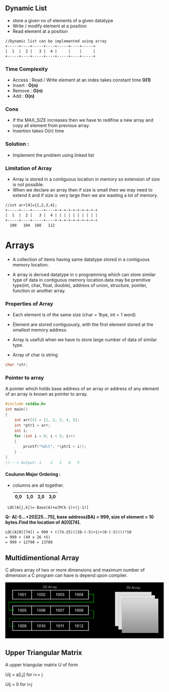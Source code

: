 ## Dynamic List

- store a given no of elements of a given datatype
- Write / modify element at a position
- Read element at a position

```
//Dynamic list can be implemented using array
+-----+----+-----+----+-----+----+-----+
|  1  |  2 |   3 |  4 |     |    |     |
+-----+----+-----+----+-----+----+-----+
```

### Time Complexity

- Access : Read / Write element at an index takes constant time **O(1)**
- Insert : **O(n)**
- Remove : **O(n)**
- Add : **O(n)**

### Cons

- If the MAX_SIZE increases then we have to redifine a new array and copy all element from previous array.
- Insertion takes O(n) time

### Solution :

- Implement the problem using linked list

### Limitation of Array

- Array is stored in a contiguous location in memory so extension of size is not possible.
- When we declare an array then if size is small then we may need to extend it and if size is very large then we are wasting a lot of memory.

```
//int arr[4]={1,2,3,4};
+-----+----+-----+----+-+-+-+-+-+-+-+-+-+
|  1  |  2 |   3 |  4 | | | | | | | | | |
+-----+----+-----+----+-+-+-+-+-+-+-+-+-+
  100   104  108   112
```

# Arrays

- A collection of items having same datatype stored in a contiguous memory location.

- A array is derived datatype in c programming which can store similar type of data in contiguous memory location.data may be premitive type(int, char, float, double), address of union, structure, pointer, function or another array.

### Properties of Array

- Each element is of the same size (char = 1bye, int = 1 word)
- Element are stored contiguously, with the first element stored at the smallest memory address.

- Array is usefull when we have to store large number of data of similar type.

- Array of char is string

```C
char *str;
```

### Pointer to array

A pointer which holds base address of an array or address of any element of an array is known as pointer to array.

```C
#include <stdio.h>
int main()
{
    int arr[5] = {1, 2, 3, 4, 5};
    int *ptr1 = arr;
    int i;
    for (int i = 0; i < 5; i++)
    {
        printf("%d\t", *(ptr1 + i));
    }
}
//---> Output: 1    2   3   4   5
```

#### Coulumn Major Ordering :

- columns are all together.

  | 0,0 | 1,0 | 2,0 | 3,0 |
  | --- | --- | --- | --- |

```
 LOC(A[j,k])= Base(A)+w[M(k-1)+(j-1)]
```

**Q- A[-5...+20][25...75], base address(BA) = 999, size of element = 10 bytes.Find the location of A[0][74].**

```
LOC(A[0][74]) = 999 + ((74-25)((20-(-5)+1)+(0-(-5))))*10
= 999 + (49 x 26 +5)
= 999 + 12790 = 13789
```

## Multidimentional Array

C allows array of two or more dimensions and maximum number of dimension a C program can have is depend upon compiler.

![Array](../images/array.png)

## Upper Triangular Matrix

A upper triangular matrix U of form

Uij = a[i,j] for i<= j

Uij = 0 for i>j
